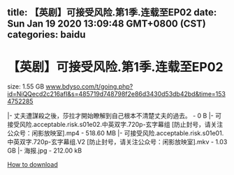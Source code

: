 
title: 【英剧】可接受风险.第1季.连载至EP02
date: Sun Jan 19 2020 13:09:48 GMT+0800 (CST)    
categories: baidu
---

# 【英剧】可接受风险.第1季.连载至EP02
size: 1.55 GB
 www.bdyso.com/t/going.php?id=NiQQecd2c216afI&s=485719d748798f2e86d3430d53db42bd&time=1534752285
 
|- 丈夫遭謀殺之後，莎拉才開始瞭解到自己根本不清楚丈夫的過去。 - 0 B
|- 可接受风险.acceptable.risk.s01e02.中英双字.720p-玄字幕组  [防止封号，请关注公众号：闲影放映室].mp4 - 518.60 MB
|- 可接受风险.acceptable.risk.s01e01.中英双字.720p-玄字幕组.V2  [防止封号，请关注公众号：闲影放映室].mkv - 1.03 GB
|- 海报.jpg - 212.00 kB

[How to download](https://bpcam.bemobtrk.com/go/2ceec3aa-1ca2-46d6-b9ff-aaa5c184517c?jno=443)